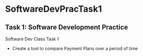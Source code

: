 # SoftwareDevPracTask1

## Task 1: Software Development Practice

Software Dev Class Task 1
- Create a tool to compare Payment Plans over a period of time
